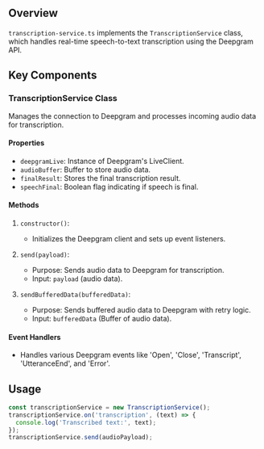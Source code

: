 ## Overview

`transcription-service.ts` implements the `TranscriptionService` class, which handles real-time speech-to-text transcription using the Deepgram API.

## Key Components

### TranscriptionService Class

Manages the connection to Deepgram and processes incoming audio data for transcription.

#### Properties

- `deepgramLive`: Instance of Deepgram's LiveClient.
- `audioBuffer`: Buffer to store audio data.
- `finalResult`: Stores the final transcription result.
- `speechFinal`: Boolean flag indicating if speech is final.

#### Methods

1. `constructor()`:
   - Initializes the Deepgram client and sets up event listeners.

2. `send(payload)`:
   - Purpose: Sends audio data to Deepgram for transcription.
   - Input: `payload` (audio data).

3. `sendBufferedData(bufferedData)`:
   - Purpose: Sends buffered audio data to Deepgram with retry logic.
   - Input: `bufferedData` (Buffer of audio data).

#### Event Handlers

- Handles various Deepgram events like 'Open', 'Close', 'Transcript', 'UtteranceEnd', and 'Error'.

## Usage

```typescript
const transcriptionService = new TranscriptionService();
transcriptionService.on('transcription', (text) => {
  console.log('Transcribed text:', text);
});
transcriptionService.send(audioPayload);
```
